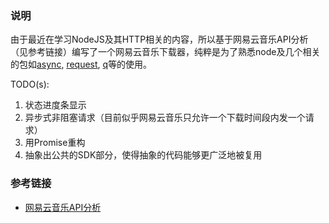 ### 说明

由于最近在学习NodeJS及其HTTP相关的内容，所以基于网易云音乐API分析（见参考链接）编写了一个网易云音乐下载器，纯粹是为了熟悉node及几个相关的包如[async](https://github.com/caolan/async), [request](https://github.com/request/request), [q](https://github.com/kriskowal/q)等的使用。

TODO(s):    
1. 状态进度条显示
2. 异步式非阻塞请求（目前似乎网易云音乐只允许一个下载时间段内发一个请求）
3. 用Promise重构
4. 抽象出公共的SDK部分，使得抽象的代码能够更广泛地被复用

### 参考链接

* [网易云音乐API分析](https://github.com/yanunon/NeteaseCloudMusic/wiki/%E7%BD%91%E6%98%93%E4%BA%91%E9%9F%B3%E4%B9%90API%E5%88%86%E6%9E%90)

